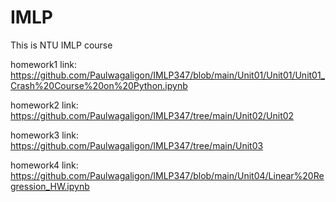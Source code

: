 # IMLP
This is NTU IMLP course  

homework1 link: https://github.com/Paulwagaligon/IMLP347/blob/main/Unit01/Unit01/Unit01_Crash%20Course%20on%20Python.ipynb  

homework2 link: https://github.com/Paulwagaligon/IMLP347/tree/main/Unit02/Unit02  

homework3 link: https://github.com/Paulwagaligon/IMLP347/tree/main/Unit03  

homework4 link: https://github.com/Paulwagaligon/IMLP347/blob/main/Unit04/Linear%20Regression_HW.ipynb  

